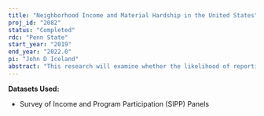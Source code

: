 ```yaml
---
title: "Neighborhood Income and Material Hardship in the United States"
proj_id: "2082"
status: "Completed"
rdc: "Penn State"
start_year: "2019"
end_year: "2022.0"
pi: "John D Iceland"
abstract: "This research will examine whether the likelihood of reporting material hardships is affected by the relative affluence of one’s neighbors. We analyze this issue using data from the 2008 panel of the restricted-use version of the Survey of Income and Program (SIPP), where we can identify the neighborhood (census tract) of residence. One of the central aims of the proposed research is to provide information about the prevalence of seven different hardships among the population, and, in addition, how these patterns vary by the characteristics of the neighborhood of residence. This kind of neighborhood-level analysis is novel, and thus represents a unique contribution to our understanding of patterns of material hardship among the U.S. population."
---
```


**Datasets Used:**

  - Survey of Income and Program Participation (SIPP) Panels 

